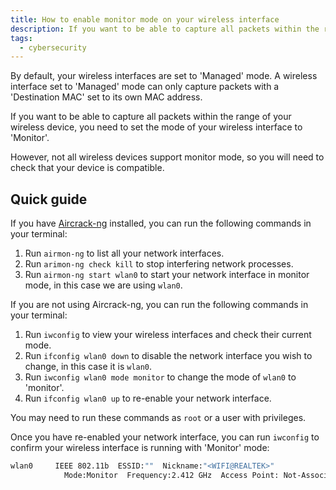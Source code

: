 ```yaml
---
title: How to enable monitor mode on your wireless interface
description: If you want to be able to capture all packets within the range of your wireless device, you need to enable 'Monitor' mode. Here's a quick guide on how to do that.
tags:
  - cybersecurity
---
```


By default, your wireless interfaces are set to 'Managed' mode. A wireless interface set to 'Managed' mode can only capture packets with a 'Destination MAC' set to its own MAC address.

If you want to be able to capture all packets within the range of your wireless device, you need to set the mode of your wireless interface to 'Monitor'.

However, not all wireless devices support monitor mode, so you will need to check that your device is compatible.

## Quick guide

If you have [Aircrack-ng](https://aircrack-ng.org/?ref=inkyvoxel.com) installed, you can run the following commands in your terminal:

1. Run `airmon-ng` to list all your network interfaces.
2. Run `arimon-ng check kill` to stop interfering network processes.
3. Run `airmon-ng start wlan0` to start your network interface in monitor mode, in this case we are using `wlan0`.

If you are not using Aircrack-ng, you can run the following commands in your terminal:

1. Run `iwconfig` to view your wireless interfaces and check their current mode.
2. Run `ifconfig wlan0 down` to disable the network interface you wish to change, in this case it is `wlan0`.
3. Run `iwconfig wlan0 mode monitor` to change the mode of `wlan0` to 'monitor'.
4. Run `ifconfig wlan0 up` to re-enable your network interface.

You may need to run these commands as `root` or a user with privileges.

Once you have re-enabled your network interface, you can run `iwconfig` to confirm your wireless interface is running with 'Monitor' mode:

```sh
wlan0     IEEE 802.11b  ESSID:""  Nickname:"<WIFI@REALTEK>"
            Mode:Monitor  Frequency:2.412 GHz  Access Point: Not-Associated
```
